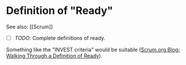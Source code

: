 # Definition of "Ready"

See also: [[Scrum]]

- [ ] *TODO*: Complete definitions of ready.

Something like the "INVEST criteria" would be suitable
([Scrum.org Blog: Walking Through a Definition of Ready](https://www.scrum.org/resources/blog/walking-through-definition-ready)).

